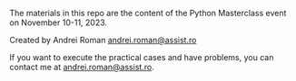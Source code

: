 The materials in this repo are the content of the Python Masterclass event on November 10-11, 2023.


Created by Andrei Roman
andrei.roman@assist.ro

If you want to execute the practical cases and have problems, you can contact me at andrei.roman@assist.ro.